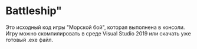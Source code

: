 # Battleship"
Это исходный код игры "Морской бой", которая выполнена в консоли. Игру можно скомпилировать в среде Visual Studio 2019 или скачать уже готовый .exe файл.
